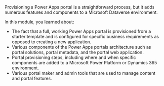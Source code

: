 Provisioning a Power Apps portal is a straightforward process, but it adds numerous features and components to a Microsoft Dataverse environment.

In this module, you learned about:

- The fact that a full, working Power Apps portal is provisioned from a starter template and is configured for specific business requirements as opposed to creating a new application.
- Various components of the Power Apps portals architecture such as portal solutions, portal metadata, and the portal web application.
- Portal provisioning steps, including where and when specific components are added to a Microsoft Power Platform or Dynamics 365 environment.
- Various portal maker and admin tools that are used to manage content and portal features. 


